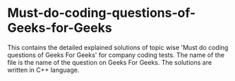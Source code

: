 # Must-do-coding-questions-of-Geeks-for-Geeks
This contains the detailed explained solutions of topic wise 'Must do coding questions of Geeks For Geeks' for company coding tests.
The name of the file is the name of the question on Geeks For Geeks.
The solutions are written in C++ language. 

